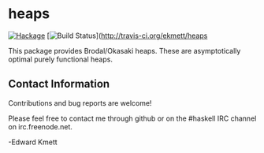 heaps
======

[![Hackage](https://img.shields.io/hackage/v/heaps.svg)](https://hackage.haskell.org/package/heaps) [![Build Status](https://secure.travis-ci.org/ekmett/heaps.png?branch=master)](http://travis-ci.org/ekmett/heaps

This package provides Brodal/Okasaki heaps. These are asymptotically optimal purely functional heaps.

Contact Information
-------------------

Contributions and bug reports are welcome!

Please feel free to contact me through github or on the #haskell IRC channel on irc.freenode.net.

-Edward Kmett
